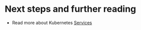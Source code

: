 


# Next steps and further reading 

* Read more about Kubernetes [Services](https://kubernetes.io/docs/concepts/services-networking/service/)